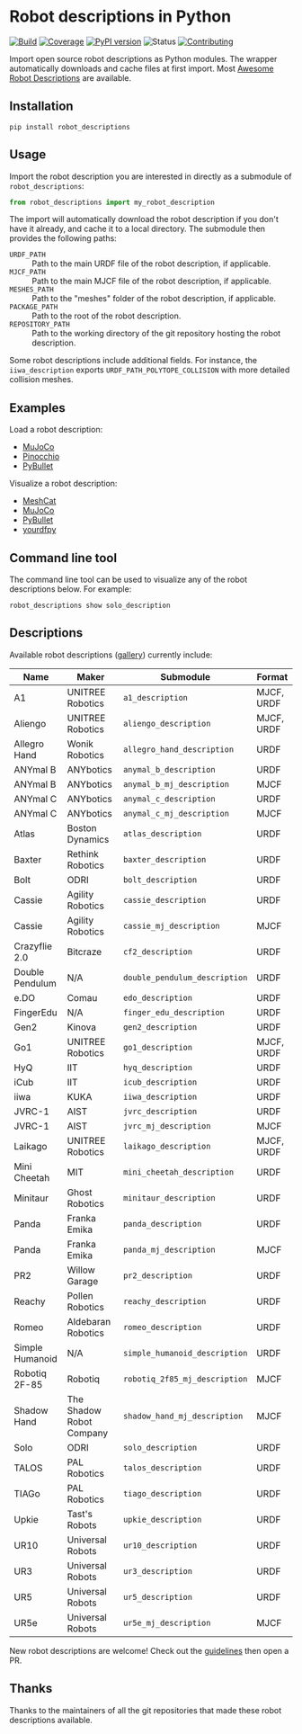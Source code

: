 # Robot descriptions in Python

[![Build](https://img.shields.io/github/workflow/status/stephane-caron/robot_descriptions.py/CI)](https://github.com/stephane-caron/robot_descriptions.py/actions)
[![Coverage](https://coveralls.io/repos/github/stephane-caron/robot_descriptions.py/badge.svg?branch=master)](https://coveralls.io/github/stephane-caron/robot_descriptions.py?branch=master)
[![PyPI version](https://img.shields.io/pypi/v/robot_descriptions)](https://pypi.org/project/robot_descriptions/)
![Status](https://img.shields.io/pypi/status/robot_descriptions)
[![Contributing](https://img.shields.io/badge/PRs-welcome-green.svg)](https://github.com/stephane-caron/robot_descriptions.py/tree/master/CONTRIBUTING.md)

Import open source robot descriptions as Python modules. The wrapper automatically downloads and cache files at first import. Most [Awesome Robot Descriptions](https://github.com/robot-descriptions/awesome-robot-descriptions) are available.

## Installation

```console
pip install robot_descriptions
```

## Usage

Import the robot description you are interested in directly as a submodule of ``robot_descriptions``:

```python
from robot_descriptions import my_robot_description
```

The import will automatically download the robot description if you don't have it already, and cache it to a local directory. The submodule then provides the following paths:

<dl>
    <dt>
        <code>URDF_PATH</code>
    </dt>
    <dd>
        Path to the main URDF file of the robot description, if applicable.
    </dd>
    <dt>
        <code>MJCF_PATH</code>
    </dt>
    <dd>
        Path to the main MJCF file of the robot description, if applicable.
    </dd>
    <dt>
        <code>MESHES_PATH</code>
    </dt>
    <dd>
        Path to the "meshes" folder of the robot description, if applicable.
    </dd>
    <dt>
        <code>PACKAGE_PATH</code>
    </dt>
    <dd>
        Path to the root of the robot description.
    </dd>
    <dt>
        <code>REPOSITORY_PATH</code>
    </dt>
    <dd>
        Path to the working directory of the git repository hosting the robot description.
    </dd>
</dl>

Some robot descriptions include additional fields. For instance, the ``iiwa_description`` exports ``URDF_PATH_POLYTOPE_COLLISION`` with more detailed collision meshes.

## Examples

Load a robot description:

- [MuJoCo](https://github.com/stephane-caron/robot_descriptions.py/tree/master/examples/load_in_mujoco.py)
- [Pinocchio](https://github.com/stephane-caron/robot_descriptions.py/tree/master/examples/load_in_pinocchio.py)
- [PyBullet](https://github.com/stephane-caron/robot_descriptions.py/tree/master/examples/load_in_pybullet.py)

Visualize a robot description:

- [MeshCat](https://github.com/stephane-caron/robot_descriptions.py/tree/master/examples/show_in_meshcat.py)
- [MuJoCo](https://github.com/stephane-caron/robot_descriptions.py/tree/master/examples/show_in_mujoco.py)
- [PyBullet](https://github.com/stephane-caron/robot_descriptions.py/tree/master/examples/show_in_pybullet.py)
- [yourdfpy](https://github.com/stephane-caron/robot_descriptions.py/tree/master/examples/show_in_yourdfpy.py)

## Command line tool

The command line tool can be used to visualize any of the robot descriptions below. For example:

```console
robot_descriptions show solo_description
```

## Descriptions

Available robot descriptions ([gallery](https://github.com/robot-descriptions/awesome-robot-descriptions#gallery)) currently include:

| Name                  | Maker                    | Submodule                     | Format     |
|-----------------------|--------------------------| ------------------------------|------------|
| A1                    | UNITREE Robotics         | `a1_description`              | MJCF, URDF |
| Aliengo               | UNITREE Robotics         | `aliengo_description`         | MJCF, URDF |
| Allegro Hand          | Wonik Robotics           | `allegro_hand_description`    | URDF       |
| ANYmal B              | ANYbotics                | `anymal_b_description`        | URDF       |
| ANYmal B              | ANYbotics                | `anymal_b_mj_description`     | MJCF       |
| ANYmal C              | ANYbotics                | `anymal_c_description`        | URDF       |
| ANYmal C              | ANYbotics                | `anymal_c_mj_description`     | MJCF       |
| Atlas                 | Boston Dynamics          | `atlas_description`           | URDF       |
| Baxter                | Rethink Robotics         | `baxter_description`          | URDF       |
| Bolt                  | ODRI                     | `bolt_description`            | URDF       |
| Cassie                | Agility Robotics         | `cassie_description`          | URDF       |
| Cassie                | Agility Robotics         | `cassie_mj_description`       | MJCF       |
| Crazyflie 2.0         | Bitcraze                 | `cf2_description`             | URDF       |
| Double Pendulum       | N/A                      | `double_pendulum_description` | URDF       |
| e.DO                  | Comau                    | `edo_description`             | URDF       |
| FingerEdu             | N/A                      | `finger_edu_description`      | URDF       |
| Gen2                  | Kinova                   | `gen2_description`            | URDF       |
| Go1                   | UNITREE Robotics         | `go1_description`             | MJCF, URDF |
| HyQ                   | IIT                      | `hyq_description`             | URDF       |
| iCub                  | IIT                      | `icub_description`            | URDF       |
| iiwa                  | KUKA                     | `iiwa_description`            | URDF       |
| JVRC-1                | AIST                     | `jvrc_description`            | URDF       |
| JVRC-1                | AIST                     | `jvrc_mj_description`         | MJCF       |
| Laikago               | UNITREE Robotics         | `laikago_description`         | MJCF, URDF |
| Mini Cheetah          | MIT                      | `mini_cheetah_description`    | URDF       |
| Minitaur              | Ghost Robotics           | `minitaur_description`        | URDF       |
| Panda                 | Franka Emika             | `panda_description`           | URDF       |
| Panda                 | Franka Emika             | `panda_mj_description`        | MJCF       |
| PR2                   | Willow Garage            | `pr2_description`             | URDF       |
| Reachy                | Pollen Robotics          | `reachy_description`          | URDF       |
| Romeo                 | Aldebaran Robotics       | `romeo_description`           | URDF       |
| Simple Humanoid       | N/A                      | `simple_humanoid_description` | URDF       |
| Robotiq 2F-85         | Robotiq                  | `robotiq_2f85_mj_description` | MJCF       |
| Shadow Hand           | The Shadow Robot Company | `shadow_hand_mj_description`  | MJCF       |
| Solo                  | ODRI                     | `solo_description`            | URDF       |
| TALOS                 | PAL Robotics             | `talos_description`           | URDF       |
| TIAGo                 | PAL Robotics             | `tiago_description`           | URDF       |
| Upkie                 | Tast's Robots            | `upkie_description`           | URDF       |
| UR10                  | Universal Robots         | `ur10_description`            | URDF       |
| UR3                   | Universal Robots         | `ur3_description`             | URDF       |
| UR5                   | Universal Robots         | `ur5_description`             | URDF       |
| UR5e                  | Universal Robots         | `ur5e_mj_description`         | MJCF       |

New robot descriptions are welcome! Check out the [guidelines](https://github.com/stephane-caron/robot_descriptions.py/tree/master/CONTRIBUTING.md) then open a PR.

## Thanks

Thanks to the maintainers of all the git repositories that made these robot descriptions available.
